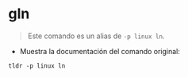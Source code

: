 # gln

> Este comando es un alias de `-p linux ln`.

- Muestra la documentación del comando original:

`tldr -p linux ln`
